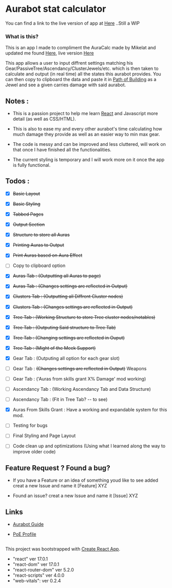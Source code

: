 # Aurabot stat calculator

You can find a link to the live version of app at [Here](https://hepnuk.github.io/aurastatcalc/) ..Still a WIP

### What is this?

This is an app I made to compliment the AuraCalc made by Mikelat and updated me found [Here](https://github.com/HepNuk/AuraCalc), live version [Here](https://hepnuk.github.io/AuraCalc/)

This app allows a user to input diffrent settings matching his Gear/PassiveTree/Ascendancy/ClusterJewels/etc. which is then taken to calculate and output (in real time) all the states this aurabot provides. You can then copy to clipboard the data and paste it in [Path of Building](https://pathofbuilding.community/) as a Jewel and see a given carries damage with said aurabot. 

## Notes :

- This is a passion project to help me learn [React](https://reactjs.org/) and Javascript more detail (as well as CSS/HTML). 

- This is also to ease my and every other aurabot's time calculating how much damage they provide as well as an easier way to min max gear.

- The code is messy and can be improved and less cluttered, will work on that once I have finished all the functionalities.

- The current styling is temporary and I will work more on it once the app is fully functional. 

## Todos :
- [x] ~~Basic Layout~~
- [x] ~~Basic Styling~~
- [x] ~~Tabbed Pages~~
- [x] ~~Output Section~~
- [x] ~~Structure to store all Auras~~
- [x] ~~Printing Auras to Output~~
- [x] ~~Print Auras based on Aura Effect~~
- [ ] Copy to clipboard option
- [x] ~~Auras Tab : (Outputting all Auras to page)~~
- [x] ~~Auras Tab : (Changes settings are reflected in Output)~~
- [x] ~~Clusters Tab : (Outputting all Diffrent Cluster nodes)~~
- [x] ~~Clusters Tab : (Changes settings are reflected in Output)~~
- [x] ~~Tree Tab : (Working Structure to store Tree cluster nodes/notables)~~
- [x] ~~Tree Tab : (Outputing Said structure to Tree Tab)~~
- [x] ~~Tree Tab : (Changing settings are reflected in Ouput)~~
- [x] ~~Tree Tab : (Might of the Meek Support)~~
- [x] Gear Tab : (Outputing all option for each gear slot)
- [ ] Gear Tab : ~~(Changes settings are reflected in Output)~~ Weapons
- [ ] Gear Tab : ('Auras from skills grant X% Damage' mod working)
- [ ] Ascendancy Tab : (Working Ascendancy Tab and Data Structure)
- [ ] Ascendancy Tab : (Fit in Tree Tab? -- to see)
- [x] Auras From Skills Grant : Have a working and expandable system for this mod.
- [ ] Testing for bugs
- [ ] Final Styling and Page Layout
- [ ] Code clean up and optimizations (Using what I learned along the way to improve older code)


## Feature Request ? Found a bug?

- If you have a Feature or an idea of something youd like to see added creat a new Issue and name it [Feature] XYZ

- Found an issue? creat a new Issue and name it [Issue] XYZ

## Links

- [Aurabot Guide](https://www.pathofexile.com/forum/view-thread/2819938)

- [PoE Profile](https://www.pathofexile.com/account/view-profile/_Nuk)

##
This project was bootstrapped with [Create React App](https://github.com/facebook/create-react-app).
- "react" ver 17.0.1
- "react-dom" ver 17.0.1
- "react-router-dom" ver 5.2.0
- "react-scripts" ver 4.0.0
- "web-vitals": ver 0.2.4